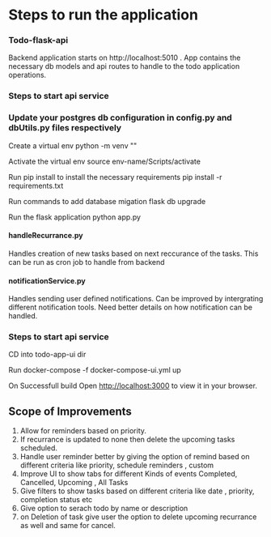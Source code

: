 # Steps to run the application

### Todo-flask-api

Backend application starts on http://localhost:5010 .
App contains the necessary db models and api routes to handle to the todo application operations.

### Steps to start api service

### Update your postgres db configuration in config.py and dbUtils.py files respectively

Create a virtual env
python -m venv "<virtual env name>"

Activate the virtual env
source env-name/Scripts/activate

Run pip install to install the necessary requirements
pip install -r requirements.txt

Run commands to add database migation
flask db upgrade

Run the flask application
python app.py

#### handleRecurrance.py

Handles creation of new tasks based on next reccurance of the tasks. This can be run as cron job to handle from backend

#### notificationService.py

Handles sending user defined notifications. Can be improved by intergrating different notification tools.
Need better details on how notification can be handled.

### Steps to start api service

CD into todo-app-ui dir

Run docker-compose -f docker-compose-ui.yml up

On Successfull build
Open [http://localhost:3000](http://localhost:3000) to view it in your browser.

## Scope of Improvements

1. Allow for reminders based on priority.
2. If recurrance is updated to none then delete the upcoming tasks scheduled.
3. Handle user reminder better by giving the option of remind based on different criteria like priority, schedule reminders , custom
4. Improve UI to show tabs for different Kinds of events Completed, Cancelled, Upcoming , All Tasks
5. Give filters to show tasks based on different criteria like date , priority, completion status etc
6. Give option to serach todo by name or description
7. on Deletion of task give user the option to delete upcoming recurrance as well and same for cancel.

